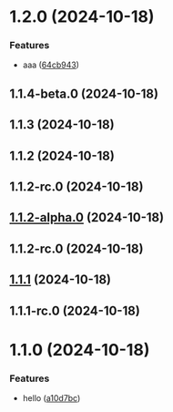 

# 1.2.0 (2024-10-18)


### Features

* aaa ([64cb943](https://github.com/Biplav-05/python_sdk_test/commit/64cb9433bdf0dfd0d29599a781c8a23f93cc9dd5))

## 1.1.4-beta.0 (2024-10-18)

## 1.1.3 (2024-10-18)

## 1.1.2 (2024-10-18)

## 1.1.2-rc.0 (2024-10-18)

## [1.1.2-alpha.0](https://github.com/Biplav-05/python_sdk_test/compare/v1.1.2-rc.0...v1.1.2-alpha.0) (2024-10-18)

## 1.1.2-rc.0 (2024-10-18)

## [1.1.1](https://github.com/Biplav-05/python_sdk_test/compare/v1.1.1-rc.0...v1.1.1) (2024-10-18)

## 1.1.1-rc.0 (2024-10-18)

# 1.1.0 (2024-10-18)


### Features

* hello ([a10d7bc](https://github.com/Biplav-05/python_sdk_test/commit/a10d7bc0f06db95d332d9a4df564ef349044e5dc))
